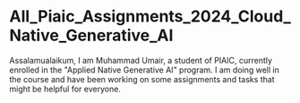 # All_Piaic_Assignments_2024_Cloud_Native_Generative_AI
Assalamualaikum,
I am Muhammad Umair, a student of PIAIC, currently enrolled in the "Applied Native Generative AI" program. I am doing well in the course and have been working on some assignments and tasks that might be helpful for everyone.

